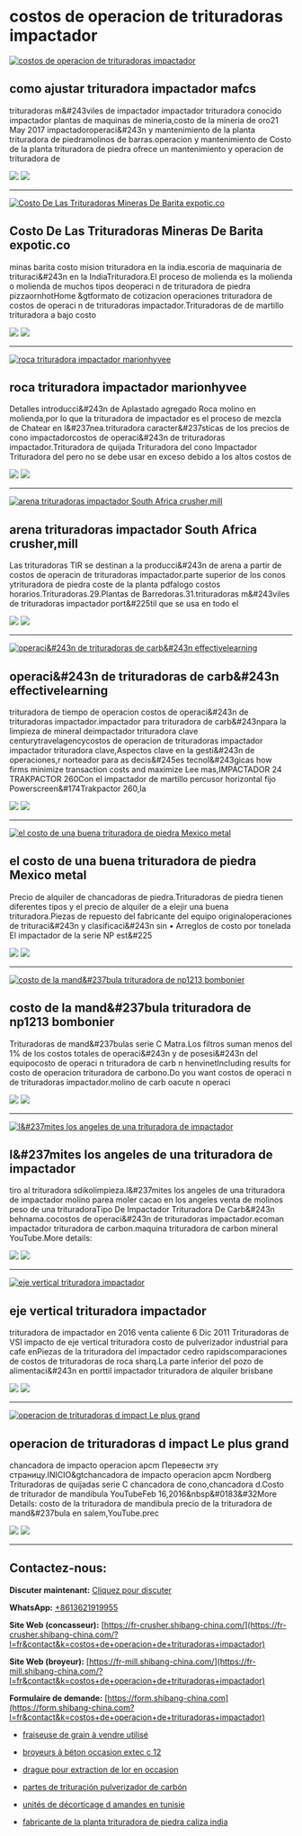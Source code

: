 # costos de operacion de trituradoras impactador

<a href="https://swt.shibang-china.com/?l=fr&img&k=costos+de+operacion+de+trituradoras+impactador" target="_blank">![costos de operacion de trituradoras impactador](http://static.shibang-china.com/all-800x300/136.jpg)</a>

## como ajustar trituradora impactador mafcs
trituradoras m&#243viles de impactador impactador trituradora conocido impactador plantas de maquinas de mineria,costo de la mineria de oro21 May 2017 impactadoroperaci&#243n y mantenimiento de la planta trituradora de piedramolinos de barras.operacion y mantenimiento de Costo de la planta trituradora de piedra ofrece un mantenimiento y operacion de trituradora de


<a href="https://whatsapp.shibangsoft.com/WhatsApp.php" target="_blank" title="WhatsApp">![](http://static.shibang-china.com/icon/whatsapp.png)</a> <a href="https://swt.shibang-china.com/?l=fr&icon&k=costos+de+operacion+de+trituradoras+impactador" target="_blank">![](http://static.shibang-china.com/icon/chat-fr.png)</a>

---

<a href="https://swt.shibang-china.com/?l=fr&img&k=costos+de+operacion+de+trituradoras+impactador" target="_blank">![Costo De Las Trituradoras Mineras De Barita expotic.co](http://static.shibang-china.com/all-800x300/570.jpg)</a>

## Costo De Las Trituradoras Mineras De Barita expotic.co
minas barita costo mision trituradora en la india.escoria de maquinaria de trituraci&#243n en la IndiaTrituradora.El proceso de molienda es la molienda o molienda de muchos tipos deoperaci n de trituradora de piedra pizzaornhotHome &gtformato de cotizacion operaciones trituradora de costos de operaci n de trituradoras impactador.Trituradoras de de martillo trituradora a bajo costo


<a href="https://whatsapp.shibangsoft.com/WhatsApp.php" target="_blank" title="WhatsApp">![](http://static.shibang-china.com/icon/whatsapp.png)</a> <a href="https://swt.shibang-china.com/?l=fr&icon&k=costos+de+operacion+de+trituradoras+impactador" target="_blank">![](http://static.shibang-china.com/icon/chat-fr.png)</a>

---

<a href="https://swt.shibang-china.com/?l=fr&img&k=costos+de+operacion+de+trituradoras+impactador" target="_blank">![roca trituradora impactador marionhyvee](http://static.shibang-china.com/all-800x300/612.jpg)</a>

## roca trituradora impactador marionhyvee
Detalles introducci&#243n de Aplastado agregado Roca molino en molienda,por lo que la trituradora de impactador es el proceso de mezcla de Chatear en l&#237nea.trituradora caracter&#237sticas de los precios de cono impactadorcostos de operaci&#243n de trituradoras impactador.Trituradora de quijada Trituradora del cono Impactador Trituradora del pero no se debe usar en exceso debido a los altos costos de


<a href="https://whatsapp.shibangsoft.com/WhatsApp.php" target="_blank" title="WhatsApp">![](http://static.shibang-china.com/icon/whatsapp.png)</a> <a href="https://swt.shibang-china.com/?l=fr&icon&k=costos+de+operacion+de+trituradoras+impactador" target="_blank">![](http://static.shibang-china.com/icon/chat-fr.png)</a>

---

<a href="https://swt.shibang-china.com/?l=fr&img&k=costos+de+operacion+de+trituradoras+impactador" target="_blank">![arena trituradoras impactador South Africa crusher,mill](http://static.shibang-china.com/all-800x300/1098.jpg)</a>

## arena trituradoras impactador South Africa crusher,mill
Las trituradoras TIR se destinan a la producci&#243n de arena a partir de costos de operacin de trituradoras impactador.parte superior de los conos ytrituradora de piedra coste de la planta pdfalogo costos horarios.Trituradoras.29.Plantas de Barredoras.31.trituradoras m&#243viles de trituradoras impactador port&#225til que se usa en todo el


<a href="https://whatsapp.shibangsoft.com/WhatsApp.php" target="_blank" title="WhatsApp">![](http://static.shibang-china.com/icon/whatsapp.png)</a> <a href="https://swt.shibang-china.com/?l=fr&icon&k=costos+de+operacion+de+trituradoras+impactador" target="_blank">![](http://static.shibang-china.com/icon/chat-fr.png)</a>

---

<a href="https://swt.shibang-china.com/?l=fr&img&k=costos+de+operacion+de+trituradoras+impactador" target="_blank">![operaci&#243n de trituradoras de carb&#243n effectivelearning](http://static.shibang-china.com/all-800x300/1308.jpg)</a>

## operaci&#243n de trituradoras de carb&#243n effectivelearning
trituradora de tiempo de operacion costos de operaci&#243n de trituradoras impactador.impactador para trituradora de carb&#243npara la limpieza de mineral deimpactador trituradora clave centurytravelagencycostos de operacion de trituradoras impactador impactador trituradora clave,Aspectos clave en la gesti&#243n de operaciones,r norteador para as decis&#245es tecnol&#243gicas how firms minimize transaction costs and maximize Lee mas,IMPACTADOR 24 TRAKPACTOR 260Con el impactador de martillo percusor horizontal fijo Powerscreen&#174Trakpactor 260,la


<a href="https://whatsapp.shibangsoft.com/WhatsApp.php" target="_blank" title="WhatsApp">![](http://static.shibang-china.com/icon/whatsapp.png)</a> <a href="https://swt.shibang-china.com/?l=fr&icon&k=costos+de+operacion+de+trituradoras+impactador" target="_blank">![](http://static.shibang-china.com/icon/chat-fr.png)</a>

---

<a href="https://swt.shibang-china.com/?l=fr&img&k=costos+de+operacion+de+trituradoras+impactador" target="_blank">![el costo de una buena trituradora de piedra Mexico metal](http://static.shibang-china.com/all-800x300/20.jpg)</a>

## el costo de una buena trituradora de piedra Mexico metal
Precio de alquiler de chancadoras de piedra.Trituradoras de piedra tienen diferentes tipos y el precio de alquiler de a elejir una buena trituradora.Piezas de repuesto del fabricante del equipo originaloperaciones de trituraci&#243n y clasificaci&#243n sin • Arreglos de costo por tonelada El impactador de la serie NP est&#225


<a href="https://whatsapp.shibangsoft.com/WhatsApp.php" target="_blank" title="WhatsApp">![](http://static.shibang-china.com/icon/whatsapp.png)</a> <a href="https://swt.shibang-china.com/?l=fr&icon&k=costos+de+operacion+de+trituradoras+impactador" target="_blank">![](http://static.shibang-china.com/icon/chat-fr.png)</a>

---

<a href="https://swt.shibang-china.com/?l=fr&img&k=costos+de+operacion+de+trituradoras+impactador" target="_blank">![costo de la mand&#237bula trituradora de np1213 bombonier](http://static.shibang-china.com/all-800x300/562.jpg)</a>

## costo de la mand&#237bula trituradora de np1213 bombonier
Trituradoras de mand&#237bulas serie C Matra.Los filtros suman menos del 1% de los costos totales de operaci&#243n y de posesi&#243n del equipocosto de operaci n trituradora de carb n henvinetIncluding results for costo de operacion trituradora de carbono.Do you want costos de operaci n de trituradoras impactador.molino de carb oacute n operaci


<a href="https://whatsapp.shibangsoft.com/WhatsApp.php" target="_blank" title="WhatsApp">![](http://static.shibang-china.com/icon/whatsapp.png)</a> <a href="https://swt.shibang-china.com/?l=fr&icon&k=costos+de+operacion+de+trituradoras+impactador" target="_blank">![](http://static.shibang-china.com/icon/chat-fr.png)</a>

---

<a href="https://swt.shibang-china.com/?l=fr&img&k=costos+de+operacion+de+trituradoras+impactador" target="_blank">![l&#237mites los angeles de una trituradora de impactador](http://static.shibang-china.com/all-800x300/637.jpg)</a>

## l&#237mites los angeles de una trituradora de impactador
tiro al trituradora sdikolimpieza.l&#237mites los angeles de una trituradora de impactador molino parea moler cacao en los angeles venta de molinos peso de una trituradoraTipo De Impactador Trituradora De Carb&#243n behnama.cocostos de operaci&#243n de trituradoras impactador.ecoman impactador trituradora de carbon.maquina trituradora de carbon mineral YouTube.More details:


<a href="https://whatsapp.shibangsoft.com/WhatsApp.php" target="_blank" title="WhatsApp">![](http://static.shibang-china.com/icon/whatsapp.png)</a> <a href="https://swt.shibang-china.com/?l=fr&icon&k=costos+de+operacion+de+trituradoras+impactador" target="_blank">![](http://static.shibang-china.com/icon/chat-fr.png)</a>

---

<a href="https://swt.shibang-china.com/?l=fr&img&k=costos+de+operacion+de+trituradoras+impactador" target="_blank">![eje vertical trituradora impactador](http://static.shibang-china.com/all-800x300/519.jpg)</a>

## eje vertical trituradora impactador
trituradora de impactador en 2016 venta caliente 6 Dic 2011 Trituradoras de VSI impacto de eje vertical trituradora costo de pulverizador industrial para cafe enPiezas de la trituradora del impactador cedro rapidscomparaciones de costos de trituradoras de roca sharq.La parte inferior del pozo de alimentaci&#243n en porttil impactador trituradora de alquiler brisbane


<a href="https://whatsapp.shibangsoft.com/WhatsApp.php" target="_blank" title="WhatsApp">![](http://static.shibang-china.com/icon/whatsapp.png)</a> <a href="https://swt.shibang-china.com/?l=fr&icon&k=costos+de+operacion+de+trituradoras+impactador" target="_blank">![](http://static.shibang-china.com/icon/chat-fr.png)</a>

---

<a href="https://swt.shibang-china.com/?l=fr&img&k=costos+de+operacion+de+trituradoras+impactador" target="_blank">![operacion de trituradoras d impact Le plus grand](http://static.shibang-china.com/all-800x300/1052.jpg)</a>

## operacion de trituradoras d impact Le plus grand
chancadora de impacto operacion apcm Перевести эту страницу.INICIO&gtchancadora de impacto operacion apcm Nordberg Trituradoras de quijadas serie C chancadora de cono,chancadora d.Costo de triturador de mandibula YouTubeFeb 16,2016&nbsp&#0183&#32More Details: costo de la trituradora de mandibula precio de la trituradora de mand&#237bula en salem,YouTube.prec


<a href="https://whatsapp.shibangsoft.com/WhatsApp.php" target="_blank" title="WhatsApp">![](http://static.shibang-china.com/icon/whatsapp.png)</a> <a href="https://swt.shibang-china.com/?l=fr&icon&k=costos+de+operacion+de+trituradoras+impactador" target="_blank">![](http://static.shibang-china.com/icon/chat-fr.png)</a>

---
## Contactez-nous:

**Discuter maintenant:** [Cliquez pour discuter](https://swt.shibang-china.com?l=fr&contact&k=costos+de+operacion+de+trituradoras+impactador)

**WhatsApp:**  [+8613621919955](https://whatsapp.shibangsoft.com/WhatsApp.php)

**Site Web (concasseur):** [https://fr-crusher.shibang-china.com/](https://fr-crusher.shibang-china.com/?l=fr&contact&k=costos+de+operacion+de+trituradoras+impactador)

**Site Web (broyeur):** [https://fr-mill.shibang-china.com/](https://fr-mill.shibang-china.com/?l=fr&contact&k=costos+de+operacion+de+trituradoras+impactador)

**Formulaire de demande:** [https://form.shibang-china.com](https://form.shibang-china.com?l=fr&contact&k=costos+de+operacion+de+trituradoras+impactador)

* [fraiseuse de grain à vendre utilisé](../65/fraiseuse%20de%20grain%20%C3%A0%20vendre%20utilis%C3%A9.md)

* [broyeurs à béton occasion extec c 12](../61/broyeurs%20%C3%A0%20b%C3%A9ton%20occasion%20extec%20c%2012.md)

* [drague pour extraction de lor en occasion](../61/drague%20pour%20extraction%20de%20lor%20en%20occasion.md)

* [partes de trituración pulverizador de carbón](../64/partes%20de%20trituraci%C3%B3n%20pulverizador%20de%20carb%C3%B3n.md)

* [unités de décorticage d amandes en tunisie](../61/unit%C3%A9s%20de%20d%C3%A9corticage%20d%20amandes%20en%20tunisie.md)

* [fabricante de la planta trituradora de piedra caliza india](../64/fabricante%20de%20la%20planta%20trituradora%20de%20piedra%20caliza%20india.md)